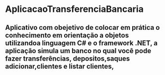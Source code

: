# AplicacaoTransferenciaBancaria

<h2>Aplicativo com obejetivo de colocar em prática o conhecimento em orientação a objetos utilizandoa  linguagem C# e o framework .NET, a aplicação simula um banco no qual você pode fazer transferências, depositos,saques adicionar,clientes e listar clientes,<h2>
